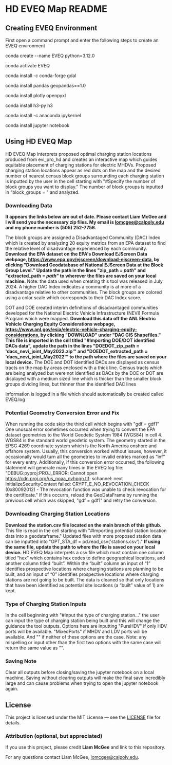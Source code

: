 # HD EVEQ Map README
## Creating EVEQ Environment
First open a command prompt and enter the following steps to create an EVEQ environment

conda create --name EVEQ python=3.12.0

conda activate EVEQ

conda install -c conda-forge gdal

conda install pandas geopandas==1.0 

conda install plotly openpyxl

conda install h3-py h3

conda install -c anaconda ipykernel

conda install jupyter notebook


## Using HD EVEQ Map
HD EVEQ Map interprets proposed optimal charging station locations produced from evi_pro_hd and creates an interactive map which guides equitable placement of charging stations for electric MHDVs. 
Proposed charging station locations appear as red dots on the map and the desired number of nearest census block groups surrounding each charging station is inputted by the user in the cell starting with "#Specify the number of block groups you want to display." The number of block groups is inputted in "block_groups = " and analyzed.

### Downloading Data
**It appears the links below are out of date. Please contact Liam McGee and I will send you the necessary zip files. My email is lomcgee@calpoly.edu and my phone number is (505) 252-7756.**

The block groups are assigned a Disadvantaged Community (DAC) Index which is created by analyzing 20 equity metrics from an EPA dataset to find the relative level of disadvantage experienced by each community. **Download the EPA dataset on the EPA's Download EJScreen Data webpage, https://www.epa.gov/ejscreen/download-ejscreen-data, by clicking "Download Geodatabase of National EJScreen Data at the Block Group Level."** **Update the path in the lines "zip_path = *path*" and "extracted_path = *path*" to wherever the files are saved on your local machine.** Note: the data used when creating this tool was released in July 2024. 
A higher DAC Index indicates a community is at more of a disadvantage relative to other communities. The block groups are colored using a color scale which corresponds to their DAC Index score. 

DOT and DOE created interim definitions of disadvantaged communities developed for the National Electric Vehicle Infrastructure (NEVI) Formula Program which were mapped. **Download this data off the ANL Electric Vehicle Charging Equity Considerations webpage, https://www.anl.gov/esia/electric-vehicle-charging-equity-considerations, by clicking "DOWNLOAD" under "DAC GIS Shapefiles."** **This file is imported in the cell titled "#Importing DOE/DOT identified DACs data", update the path in the lines "DOEDOT_zip_path = 'dacs_nevi_joint_May2022.zip'" and "DOEDOT_extracted_path = 'dacs_nevi_joint_May2022'" to the path where the files are saved on your local device.** The DOE and DOT identified DACs are displayed as census tracts on the map by areas enclosed with a thick line. Census tracts which are being analyzed but were not identified as DACs by the DOE or DOT are displayed with a medium sized line which is thicker than the smaller block groups dividing lines, but thinner than the identified DAC lines

Information is logged in a file which should automatically be created called EVEQ.log

### Potential Geometry Conversion Error and Fix
When running the code skip the third cell which begins with "gdf = gdf1"
One unusual error sometimes occurred when trying to convert the EPA dataset geometries to the World Geodetic System 1984 (WGS84) in cell 4. WGS84 is the standard world geodetic system. The geometry started in the EPSG 4269 coordinate system which is the North America onshore and offshore system. Usually, this conversion worked without issues, however, it occasionally would turn all the geometries to invalid entries marked as “inf” for every entry. Additionally, if this conversion error occurred, the following statement will generate many times in the EVEQ.log file: "DEBUG:pyproj:PROJ_ERROR: Cannot open https://cdn.proj.org/us_noaa_nvhpgn.tif: schannel: next InitializeSecurityContext failed: CRYPT_E_NO_REVOCATION_CHECK (0x80092012) - The revocation function was unable to check revocation for the certificate." If this occurrs, reload the GeoDataFrame by running the previous cell which was skipped, "gdf = gdf1" and retry the conversion.

### Downloading Charging Station Locations
**Download the station.csv file located on the main branch of this github.** This file is read in the cell starting with "#Importing potential station location data into a geodataframe." Updated files with more proposed station data can be inputted into "OPT_STA_df = pd.read_csv('stations.csv')." **If using the same file, update the path to where the file is saved on your local device.** HD EVEQ Map interprets a csv file which must contain one column titled “hex” which contains hex codes to define geographical locations, and another column titled “built”. Within the “built” column an input of “1” identifies prospective locations where charging stations are planning to be built, and an input of “0” identifies prospective locations where charging stations are not going to be built.  The data is cleaned so that only locations that have been identified as potential site locations (a “built” value of 1) are kept.

### Type of Charging Station Inputs
In the cell beginning with "#Input the type of charging station..." the user can input the type of charging station being built and this will change the guidance the tool outputs. Options here are inputting "PureHDV" if only HDV ports will be available. "MixedPorts" if MHDV and LDV ports will be available. And "" if neither of these options are the case. Note: any mispelling or input other than the first two options with the same case will return the same value as "".

### Saving Note
Clear all outputs before closing/saving the jupyter notebook on a local machine. Saving without clearing outputs will make the final save incredibly large and can cause problems when trying to open the jupyter notebook again.

## License
This project is licensed under the MIT License — see the [LICENSE](./LICENSE) file for details.

### Attribution (optional, but appreciated)
If you use this project, please credit **Liam McGee** and link to this repository.

For any questions contact Liam McGee, lomcgee@calpoly.edu.
